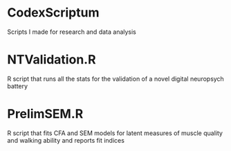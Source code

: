 # CodexScriptum
Scripts I made for research and data analysis

# NTValidation.R 
R script that runs all the stats for the validation of a novel digital neuropsych battery 

# PrelimSEM.R 
R script that fits CFA and SEM models for latent measures of muscle quality and walking ability and reports fit indices 

